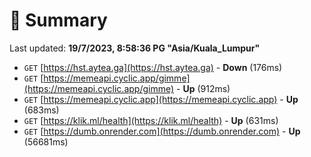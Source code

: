 # 📖 Summary
Last updated: **19/7/2023, 8:58:36 PG "Asia/Kuala_Lumpur"**

- `GET` [https://hst.aytea.ga](https://hst.aytea.ga) - **Down** (176ms)
- `GET` [https://memeapi.cyclic.app/gimme](https://memeapi.cyclic.app/gimme) - **Up** (912ms)
- `GET` [https://memeapi.cyclic.app](https://memeapi.cyclic.app) - **Up** (683ms)
- `GET` [https://klik.ml/health](https://klik.ml/health) - **Up** (631ms)
- `GET` [https://dumb.onrender.com](https://dumb.onrender.com) - **Up** (56681ms)
